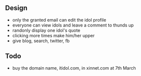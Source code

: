 
## Design
* only the granted email can edit the idol profile
* everyone can view idols and leave a comment to thunds up
* randonly display one idol's quote
* clicking more times make him/her upper
* give blog, search, twitter, fb

## Todo
* buy the domain name, itidol.com, in xinnet.com at 7th March


